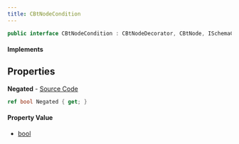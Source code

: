 ```yaml
---
title: CBtNodeCondition
---
```


```csharp
public interface CBtNodeCondition : CBtNodeDecorator, CBtNode, ISchemaClass<CBtNode>, ISchemaClass<CBtNodeDecorator>, ISchemaClass<CBtNodeCondition>, ISchemaField, ISchemaClass, INativeHandle
```

#### Implements

## Properties

**Negated** - [Source Code](https://github.com/swiftly-solution/swiftlys2/blob/main/managed/src/SwiftlyS2.Generated/Schemas/Interfaces/CBtNodeCondition.cs#L16)

```csharp
ref bool Negated { get; }
```

#### Property Value

- [bool](https://learn.microsoft.com/dotnet/api/system.boolean)

